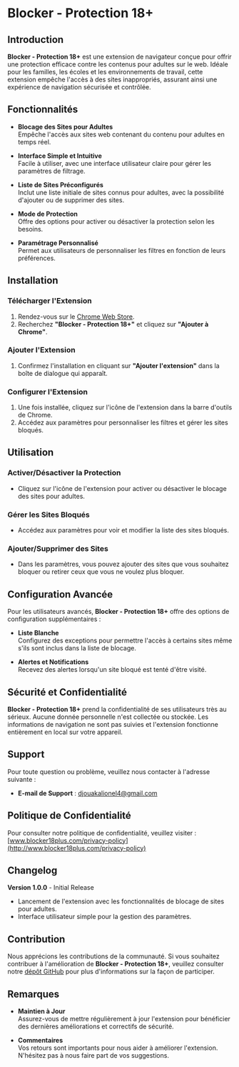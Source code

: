 # Blocker - Protection 18+

## Introduction

**Blocker - Protection 18+** est une extension de navigateur conçue pour offrir une protection efficace contre les contenus pour adultes sur le web. Idéale pour les familles, les écoles et les environnements de travail, cette extension empêche l'accès à des sites inappropriés, assurant ainsi une expérience de navigation sécurisée et contrôlée.

## Fonctionnalités

- **Blocage des Sites pour Adultes**  
  Empêche l'accès aux sites web contenant du contenu pour adultes en temps réel.

- **Interface Simple et Intuitive**  
  Facile à utiliser, avec une interface utilisateur claire pour gérer les paramètres de filtrage.

- **Liste de Sites Préconfigurés**  
  Inclut une liste initiale de sites connus pour adultes, avec la possibilité d'ajouter ou de supprimer des sites.

- **Mode de Protection**  
  Offre des options pour activer ou désactiver la protection selon les besoins.

- **Paramétrage Personnalisé**  
  Permet aux utilisateurs de personnaliser les filtres en fonction de leurs préférences.

## Installation

### Télécharger l'Extension

1. Rendez-vous sur le [Chrome Web Store](https://chrome.google.com/webstore/category/extensions).
2. Recherchez **"Blocker - Protection 18+"** et cliquez sur **"Ajouter à Chrome"**.

### Ajouter l'Extension

1. Confirmez l'installation en cliquant sur **"Ajouter l'extension"** dans la boîte de dialogue qui apparaît.

### Configurer l'Extension

1. Une fois installée, cliquez sur l'icône de l'extension dans la barre d'outils de Chrome.
2. Accédez aux paramètres pour personnaliser les filtres et gérer les sites bloqués.

## Utilisation

### Activer/Désactiver la Protection

- Cliquez sur l'icône de l'extension pour activer ou désactiver le blocage des sites pour adultes.

### Gérer les Sites Bloqués

- Accédez aux paramètres pour voir et modifier la liste des sites bloqués.

### Ajouter/Supprimer des Sites

- Dans les paramètres, vous pouvez ajouter des sites que vous souhaitez bloquer ou retirer ceux que vous ne voulez plus bloquer.

## Configuration Avancée

Pour les utilisateurs avancés, **Blocker - Protection 18+** offre des options de configuration supplémentaires :

- **Liste Blanche**  
  Configurez des exceptions pour permettre l'accès à certains sites même s'ils sont inclus dans la liste de blocage.

- **Alertes et Notifications**  
  Recevez des alertes lorsqu'un site bloqué est tenté d'être visité.

## Sécurité et Confidentialité

**Blocker - Protection 18+** prend la confidentialité de ses utilisateurs très au sérieux. Aucune donnée personnelle n'est collectée ou stockée. Les informations de navigation ne sont pas suivies et l'extension fonctionne entièrement en local sur votre appareil.

## Support

Pour toute question ou problème, veuillez nous contacter à l'adresse suivante :

- **E-mail de Support** : [djouakalionel4@gmail.com](mailto:djouakalionel4@gmail.com)

## Politique de Confidentialité

Pour consulter notre politique de confidentialité, veuillez visiter : [www.blocker18plus.com/privacy-policy](http://www.blocker18plus.com/privacy-policy)

## Changelog

**Version 1.0.0** - Initial Release

- Lancement de l'extension avec les fonctionnalités de blocage de sites pour adultes.
- Interface utilisateur simple pour la gestion des paramètres.

## Contribution

Nous apprécions les contributions de la communauté. Si vous souhaitez contribuer à l'amélioration de **Blocker - Protection 18+**, veuillez consulter notre [dépôt GitHub](https://github.com/blocker18plus) pour plus d'informations sur la façon de participer.

## Remarques

- **Maintien à Jour**  
  Assurez-vous de mettre régulièrement à jour l'extension pour bénéficier des dernières améliorations et correctifs de sécurité.

- **Commentaires**  
  Vos retours sont importants pour nous aider à améliorer l'extension. N'hésitez pas à nous faire part de vos suggestions.

